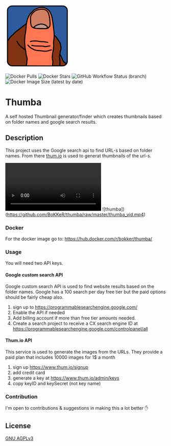<img src="https://github.com/BoKKeR/thumba/raw/master/thumba.png" alt="thumba" width="200"/>

![Docker Pulls](https://img.shields.io/docker/pulls/bokker/thumba) ![Docker Stars](https://img.shields.io/docker/stars/bokker/thumba) ![GitHub Workflow Status (branch)](https://img.shields.io/github/workflow/status/BoKKeR/thumba/master/master) ![Docker Image Size (latest by date)](https://img.shields.io/docker/image-size/bokker/thumba) 

# Thumba
A self hosted Thumbnail generator/finder which creates thumbnails based on folder names and google search results.

## Description

This project uses the Google search api to find URL-s based on folder names. From there [thum.io](https://www.thum.io) is used to generat thumbnails of the url-s.

<video src="https://github.com/BoKKeR/thumba/raw/master/thumba_vid.mp4" style="max-width: 730px;" controls="controls"></video>
![thumba])(https://github.com/BoKKeR/thumba/raw/master/thumba_vid.mp4)

### Docker

For the docker image go to: https://hub.docker.com/r/bokker/thumba/

### Usage

You will need two API keys. 

#### Google custom search API

Google custom search API is used to find website results based on the folder names. Google has a 100 search per day free tier but the paid options should be fairly cheap also.

1. sign up to https://programmablesearchengine.google.com/
2. Enable the API if needed
3. Add billing account if more than free tier amounts needed.
4. Create a search project to receive a CX search engine ID at https://programmablesearchengine.google.com/controlpanel/all  

#### Thum.io API

This service is used to generate the images from the URLs. They provide a paid plan that includes 10000 images for 1$ a month

1. sign up https://www.thum.io/signup
2. add credit card
3. generate a key at https://www.thum.io/admin/keys
4. copy keyID and keySecret (not key name)

### Contribution

I'm open to contributions & suggestions in making this a lot better :hand:

## License

[GNU AGPLv3](https://choosealicense.com/licenses/agpl-3.0/)
